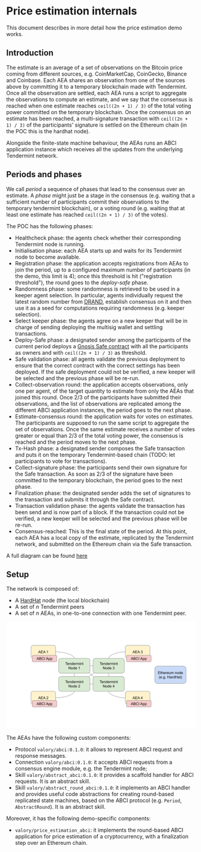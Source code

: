 # Price estimation internals

This document describes in more detail how the price estimation demo works.

## Introduction

The estimate is an average of a set of observations
on the Bitcoin price coming from different sources,
e.g. CoinMarketCap, CoinGecko, Binance and Coinbase.
Each AEA shares an observation from one of the sources above
by committing it to a temporary blockchain made with Tendermint.
Once all the observation are settled, each AEA
runs a script to aggregate the observations to compute an estimate,
and we say that the consensus is reached when one estimate
reaches `ceil((2n + 1) / 3)` of the total voting power committed
on the temporary blockchain.
Once the consensus on an estimate has been reached, a multi-signature transaction with `ceil((2n + 1) / 3)` of the participants' signature is settled on the Ethereum chain (in the POC this is the hardhat node).

Alongside the finite-state machine behaviour, the AEAs runs
an ABCI application instance which receives all the updates from the
underlying Tendermint network.

## Periods and phases

We call _period_ a sequence of phases that lead to the consensus
over an estimate. A _phase_ might just be a stage in the
consensus (e.g. waiting that a sufficient number of participants commit their observations to the temporary tendermint blockchain), or a voting round (e.g. waiting that at least one estimate has reached `ceil((2n + 1) / 3)` of the votes).

The POC has the following phases:

- Healthcheck phase: the agents check whether their corresponding Tendermint node is running.
- Initialisation phase: each AEA starts up and waits for its Tendermint
    node to become available.
- Registration phase: the application accepts registrations
    from AEAs to join the period, up to a configured
    maximum number of participants (in the demo, this limit is 4);
    once this threshold is hit ("registration threshold"),
    the round goes to the _deploy-safe_ phase.
- Randomness phase: some randomness is retrieved to be used in a keeper agent selection. In particular, agents individually request the latest random number from [DRAND](https://drand.love), establish consensus on it and then use it as a seed for computations requiring randomness (e.g. keeper selection).
- Select keeper phase: the agents agree on a new keeper that will be in charge of sending deploying the multisig wallet and settling transactions.
- Deploy-Safe phase:
    a designated sender among the participants of the current period deploys a
   <a href="https://gnosis-safe.io/">Gnosis Safe contract</a>
   with all the participants as owners and with
  `ceil((2n + 1) / 3)` as threshold.
- Safe validation phase: all agents validate the previous deployment to ensure that the correct contract with the correct settings has been deployed. If the safe deployment could not be verified, a new keeper will be selected and the previous phase will be re-run.
- Collect-observation round: the application accepts
    observations, only one per agent,
    of the target quantity to estimate from only the AEAs
    that joined this round. Once 2/3 of the participants have submitted their observations, and the list of observations are replicated among the different ABCI application instances, the period goes to the next phase.
- Estimate-consensus round: the application waits for votes on
    estimates. The participants are supposed to run the same script
    to aggregate the set of observations.
    Once the same estimate receives a number of votes greater or equal than
    2/3 of the total voting power, the consensus is reached and the
    period moves to the next phase.
- Tx-Hash phase: a designated sender composes the Safe transaction
    and puts it on the temporary Tendermint-based chain
    (TODO: let participants to vote for transactions).
- Collect-signature phase: the participants send their own signature
    for the Safe transaction. As soon as 2/3 of the signature
    have been committed to the temporary blockchain,
    the period goes to the next phase.
- Finalization phase: the designated sender adds the set of signatures
    to the transaction and submits it through the Safe contract.
- Transaction validation phase: the agents validate the transaction has been send and is now
   part of a block. If the transaction could not be verified, a new keeper will be selected and
   the previous phase will be re-run.
- Consensus-reached: This is the final state of the period.
    At this point, each AEA has a local copy of the estimate, replicated
    by the Tendermint network, and submitted on the Ethereum chain
    via the Safe transaction.

A full diagram can be found [here](poc-diagram.md)

## Setup

The network is composed of:

- A [HardHat](https://hardhat.org/) node (the local blockchain)
- A set of $n$ Tendermint peers
- A set of $n$ AEAs, in one-to-one connection with one Tendermint peer.

![](diagram.svg)

The AEAs have the following custom components:

- Protocol `valory/abci:0.1.0`: it allows to represent
    ABCI request and response messages.
- Connection `valory/abci:0.1.0`: it accepts ABCI requests
    from a consensus engine module, e.g. the Tendermint node;
- Skill `valory/abstract_abci:0.1.0`: it provides a
    scaffold handler for ABCI requests. It is an abstract skill.
- Skill `valory/abstract_round_abci:0.1.0`: it
    implements an ABCI handler and provides
    useful code abstractions for creating round-based
    replicated state machines, based on the ABCI protocol
    (e.g. `Period`, `AbstractRound`). It is an abstract skill.

Moreover, it has the following demo-specific components:

- `valory/price_estimation_abci`: it implements the round-based
    ABCI application for price estimation of a cryptocurrency,
    with a finalization step over an Ethereum chain.